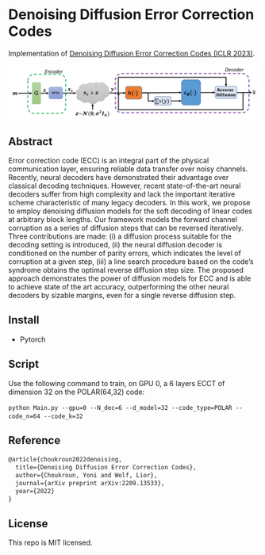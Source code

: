 # Denoising Diffusion Error Correction Codes

Implementation of [Denoising Diffusion Error Correction Codes (ICLR 2023)](https://arxiv.org/abs/2209.13533).

<p align="center">
<img src="Codes_DB/illust_ddecc2.PNG" width="550px">
</p>

## Abstract
Error correction code (ECC) is an integral part of the physical communication
layer, ensuring reliable data transfer over noisy channels. Recently, neural decoders have demonstrated their advantage over classical decoding techniques.
However, recent state-of-the-art neural decoders suffer from high complexity and
lack the important iterative scheme characteristic of many legacy decoders. In this
work, we propose to employ denoising diffusion models for the soft decoding of
linear codes at arbitrary block lengths. Our framework models the forward channel corruption as a series of diffusion steps that can be reversed iteratively. Three
contributions are made: (i) a diffusion process suitable for the decoding setting is
introduced, (ii) the neural diffusion decoder is conditioned on the number of parity errors, which indicates the level of corruption at a given step, (iii) a line search
procedure based on the code’s syndrome obtains the optimal reverse diffusion step
size. The proposed approach demonstrates the power of diffusion models for ECC
and is able to achieve state of the art accuracy, outperforming the other neural decoders by sizable margins, even for a single reverse diffusion step.


## Install
- Pytorch

## Script
Use the following command to train, on GPU 0, a 6 layers ECCT of dimension 32 on the POLAR(64,32) code:

`python Main.py --gpu=0 --N_dec=6 --d_model=32 --code_type=POLAR --code_n=64 --code_k=32`
      
## Reference
    @article{choukroun2022denoising,
      title={Denoising Diffusion Error Correction Codes},
      author={Choukroun, Yoni and Wolf, Lior},
      journal={arXiv preprint arXiv:2209.13533},
      year={2022}
    }

## License
This repo is MIT licensed.

